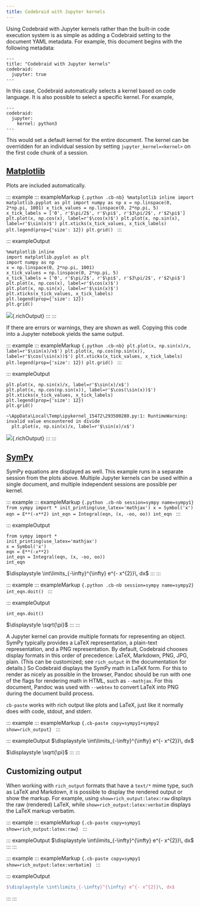 ```yaml
---
title: Codebraid with Jupyter kernels
---
```


Using Codebraid with Jupyter kernels rather than the built-in code
execution system is as simple as adding a Codebraid setting to the
document YAML metadata. For example, this document begins with the
following metadata:

    ---
    title: "Codebraid with Jupyter kernels"
    codebraid:
      jupyter: true
    ---

In this case, Codebraid automatically selects a kernel based on code
language. It is also possible to select a specific kernel. For example,

    ---
    codebraid:
      jupyter:
        kernel: python3
    ---

This would set a default kernel for the entire document. The kernel can
be overridden for an individual session by setting
`jupyter_kernel=<kernel>` on the first code chunk of a session.

## [Matplotlib](https://matplotlib.org/)

Plots are included automatically.

::: example
::: exampleMarkup
    ```{.python .cb-nb}
    %matplotlib inline
    import matplotlib.pyplot as plt
    import numpy as np
    x = np.linspace(0, 2*np.pi, 1001)
    x_tick_values = np.linspace(0, 2*np.pi, 5)
    x_tick_labels = ['0', r'$\pi/2$', r'$\pi$', r'$3\pi/2$', r'$2\pi$']
    plt.plot(x, np.cos(x), label=r'$\cos(x)$')
    plt.plot(x, np.sin(x), label=r'$\sin(x)$')
    plt.xticks(x_tick_values, x_tick_labels)
    plt.legend(prop={'size': 12})
    plt.grid()
    ```
:::

::: exampleOutput
``` {.python .numberLines startFrom="1"}
%matplotlib inline
import matplotlib.pyplot as plt
import numpy as np
x = np.linspace(0, 2*np.pi, 1001)
x_tick_values = np.linspace(0, 2*np.pi, 5)
x_tick_labels = ['0', r'$\pi/2$', r'$\pi$', r'$3\pi/2$', r'$2\pi$']
plt.plot(x, np.cos(x), label=r'$\cos(x)$')
plt.plot(x, np.sin(x), label=r'$\sin(x)$')
plt.xticks(x_tick_values, x_tick_labels)
plt.legend(prop={'size': 12})
plt.grid()
```

![](_codebraid/af3e4fc27886525a/python3--001-01.png){.richOutput}
:::
:::

If there are errors or warnings, they are shown as well. Copying this
code into a Jupyter notebook yields the same output.

::: example
::: exampleMarkup
    ```{.python .cb-nb}
    plt.plot(x, np.sin(x)/x, label=r'$\sin(x)/x$')
    plt.plot(x, np.cos(np.sin(x)), label=r'$\cos(\sin(x))$')
    plt.xticks(x_tick_values, x_tick_labels)
    plt.legend(prop={'size': 12})
    plt.grid()
    ```
:::

::: exampleOutput
``` {.python .numberLines startFrom="12"}
plt.plot(x, np.sin(x)/x, label=r'$\sin(x)/x$')
plt.plot(x, np.cos(np.sin(x)), label=r'$\cos(\sin(x))$')
plt.xticks(x_tick_values, x_tick_labels)
plt.legend(prop={'size': 12})
plt.grid()
```

``` stderr
~\AppData\Local\Temp\ipykernel_15472\293500280.py:1: RuntimeWarning: invalid value encountered in divide
  plt.plot(x, np.sin(x)/x, label=r'$\sin(x)/x$')
```

![](_codebraid/af3e4fc27886525a/python3--002-01.png){.richOutput}
:::
:::

## [SymPy](https://www.sympy.org/)

SymPy equations are displayed as well. This example runs in a separate
session from the plots above. Multiple Jupyter kernels can be used
within a single document, and multiple independent sessions are possible
per kernel.

::: example
::: exampleMarkup
    ```{.python .cb-nb session=sympy name=sympy1}
    from sympy import *
    init_printing(use_latex='mathjax')
    x = Symbol('x')
    eqn = E**(-x**2)
    int_eqn = Integral(eqn, (x, -oo, oo))
    int_eqn
    ```
:::

::: exampleOutput
``` {.python .numberLines startFrom="1"}
from sympy import *
init_printing(use_latex='mathjax')
x = Symbol('x')
eqn = E**(-x**2)
int_eqn = Integral(eqn, (x, -oo, oo))
int_eqn
```

$\displaystyle \int\limits_{-\infty}^{\infty} e^{- x^{2}}\, dx$
:::
:::

::: example
::: exampleMarkup
    ```{.python .cb-nb session=sympy name=sympy2}
    int_eqn.doit()
    ```
:::

::: exampleOutput
``` {.python .numberLines startFrom="7"}
int_eqn.doit()
```

$\displaystyle \sqrt{\pi}$
:::
:::

A Jupyter kernel can provide multiple formats for representing an
object. SymPy typically provides a LaTeX representation, a plain-text
representation, and a PNG representation. By default, Codebraid chooses
display formats in this order of precedence: LaTeX, Markdown, PNG, JPG,
plain. (This can be customized; see `rich_output` in the documentation
for details.) So Codebraid displays the SymPy math in LaTeX form. For
this to render as nicely as possible in the browser, Pandoc should be
run with one of the flags for rendering math in HTML, such as
`--mathjax`. For this document, Pandoc was used with `--webtex` to
convert LaTeX into PNG during the document build process.

`cb-paste` works with rich output like plots and LaTeX, just like it
normally does with code, stdout, and stderr.

::: example
::: exampleMarkup
    ```{.cb-paste copy=sympy1+sympy2 show=rich_output}
    ```
:::

::: exampleOutput
$\displaystyle \int\limits_{-\infty}^{\infty} e^{- x^{2}}\, dx$

$\displaystyle \sqrt{\pi}$
:::
:::

## Customizing output

When working with `rich_output` formats that have a `text/*` mime type,
such as LaTeX and Markdown, it is possible to display the rendered
output or show the markup. For example, using
`show=rich_output:latex:raw` displays the raw (rendered) LaTeX, while
`show=rich_output:latex:verbatim` displays the LaTeX markup verbatim.

::: example
::: exampleMarkup
    ```{.cb-paste copy=sympy1 show=rich_output:latex:raw}
    ```
:::

::: exampleOutput
$\displaystyle \int\limits_{-\infty}^{\infty} e^{- x^{2}}\, dx$
:::
:::

::: example
::: exampleMarkup
    ```{.cb-paste copy=sympy1 show=rich_output:latex:verbatim}
    ```
:::

::: exampleOutput
``` latex
$\displaystyle \int\limits_{-\infty}^{\infty} e^{- x^{2}}\, dx$
```
:::
:::
